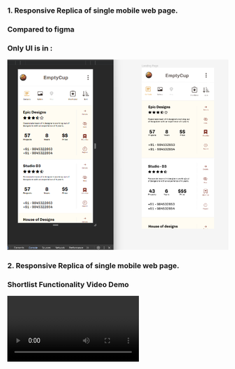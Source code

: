 ### 1.  Responsive Replica of  single mobile web page.
### Compared to figma 
### Only UI is in : 
<img src="./first.png" >

### 2.  Responsive Replica of  single mobile web page.
### Shortlist Functionality Video Demo

<video src="./recording.mp4" >
